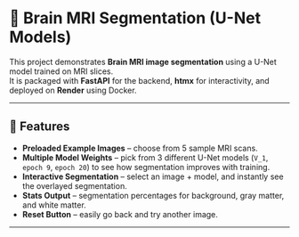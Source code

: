 # 🧠 Brain MRI Segmentation (U-Net Models)

This project demonstrates **Brain MRI image segmentation** using a U-Net model trained on MRI slices.  
It is packaged with **FastAPI** for the backend, **htmx** for interactivity, and deployed on **Render** using Docker.

---

## 🚀 Features
- **Preloaded Example Images** – choose from 5 sample MRI scans.
- **Multiple Model Weights** – pick from 3 different U-Net models (`V_1`, `epoch 9`, `epoch 20`) to see how segmentation improves with training.
- **Interactive Segmentation** – select an image + model, and instantly see the overlayed segmentation.
- **Stats Output** – segmentation percentages for background, gray matter, and white matter.
- **Reset Button** – easily go back and try another image.

---